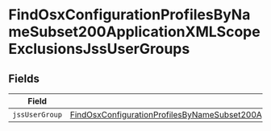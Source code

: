# FindOsxConfigurationProfilesByNameSubset200ApplicationXMLScopeExclusionsJssUserGroups


## Fields

| Field                                                                                                                                                                                                                             | Type                                                                                                                                                                                                                              | Required                                                                                                                                                                                                                          | Description                                                                                                                                                                                                                       |
| --------------------------------------------------------------------------------------------------------------------------------------------------------------------------------------------------------------------------------- | --------------------------------------------------------------------------------------------------------------------------------------------------------------------------------------------------------------------------------- | --------------------------------------------------------------------------------------------------------------------------------------------------------------------------------------------------------------------------------- | --------------------------------------------------------------------------------------------------------------------------------------------------------------------------------------------------------------------------------- |
| `jssUserGroup`                                                                                                                                                                                                                    | [FindOsxConfigurationProfilesByNameSubset200ApplicationXMLScopeExclusionsJssUserGroupsJssUserGroup](../../models/operations/findosxconfigurationprofilesbynamesubset200applicationxmlscopeexclusionsjssusergroupsjssusergroup.md) | :heavy_minus_sign:                                                                                                                                                                                                                | N/A                                                                                                                                                                                                                               |